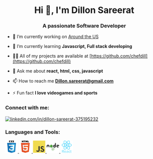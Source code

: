 <h1 align="center">Hi 👋, I'm Dillon Sareerat</h1>
<h3 align="center">A passionate Software Developer</h3>

- 🔭 I’m currently working on [Around the US](https://chefdill.github.io/se_project_aroundtheus/)

- 🌱 I’m currently learning **Javascript, Full stack developing**

- 👨‍💻 All of my projects are available at [https://github.com/chefdill](https://github.com/chefdill)

- 💬 Ask me about **react, html, css, javascript**

- 📫 How to reach me **Dillon.sareerat@gmail.com**

- ⚡ Fun fact **I love videogames and sports**

<h3 align="left">Connect with me:</h3>
<p align="left">
<a href="https://linkedin.com/in/linkedin.com/in/dillon-sareerat-375195232" target="blank"><img align="center" src="https://raw.githubusercontent.com/rahuldkjain/github-profile-readme-generator/master/src/images/icons/Social/linked-in-alt.svg" alt="linkedin.com/in/dillon-sareerat-375195232" height="30" width="40" /></a>
</p>

<h3 align="left">Languages and Tools:</h3>
<p align="left"> <a href="https://www.w3schools.com/css/" target="_blank" rel="noreferrer"> <img src="https://raw.githubusercontent.com/devicons/devicon/master/icons/css3/css3-original-wordmark.svg" alt="css3" width="40" height="40"/> </a> <a href="https://www.w3.org/html/" target="_blank" rel="noreferrer"> <img src="https://raw.githubusercontent.com/devicons/devicon/master/icons/html5/html5-original-wordmark.svg" alt="html5" width="40" height="40"/> </a> <a href="https://developer.mozilla.org/en-US/docs/Web/JavaScript" target="_blank" rel="noreferrer"> <img src="https://raw.githubusercontent.com/devicons/devicon/master/icons/javascript/javascript-original.svg" alt="javascript" width="40" height="40"/> </a> <a href="https://nodejs.org" target="_blank" rel="noreferrer"> <img src="https://raw.githubusercontent.com/devicons/devicon/master/icons/nodejs/nodejs-original-wordmark.svg" alt="nodejs" width="40" height="40"/> </a> <a href="https://reactjs.org/" target="_blank" rel="noreferrer"> <img src="https://raw.githubusercontent.com/devicons/devicon/master/icons/react/react-original-wordmark.svg" alt="react" width="40" height="40"/> </a> </p>
